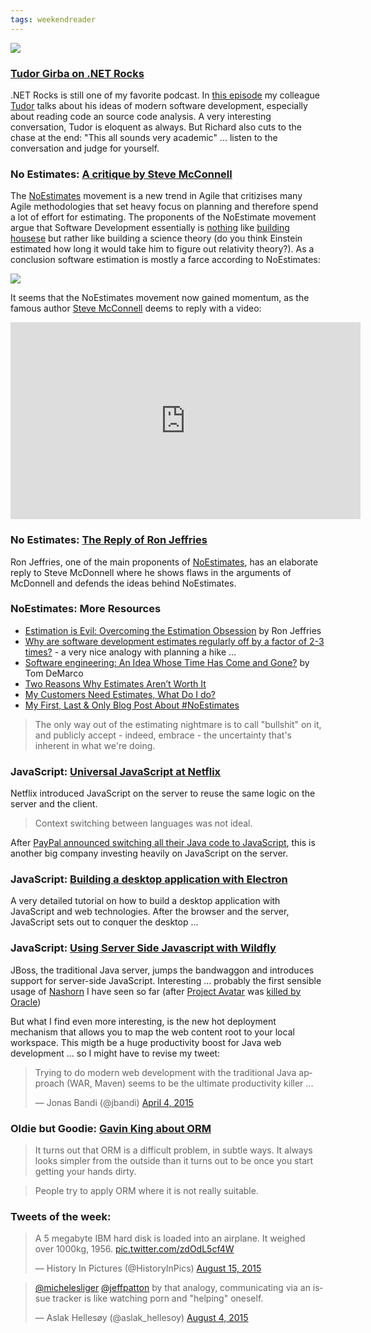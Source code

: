 ```yaml
---
tags: weekendreader
---
```

<img class="jb-main-img" src="https://lh3.googleusercontent.com/-BXzHNjRJJVo/Vc9FF4zOPdI/AAAAAAAACWc/xfRgv44yODM/s912-Ic42/WR33.png">

### [Tudor Girba on .NET Rocks](https://www.dotnetrocks.com/default.aspx?showNum=1172)
.NET Rocks is still one of my favorite podcast. In [this episode](https://www.dotnetrocks.com/default.aspx?showNum=1172) my colleague [Tudor](http://www.tudorgirba.com/) talks about his ideas of modern software development, especially about reading code an source code analysis. 
A very interesting conversation, Tudor is eloquent as always. But Richard also cuts to the chase at the end: "This all sounds very academic" ... listen to the conversation and judge for yourself.

### No Estimates: [A critique by Steve McConnell](https://www.youtube.com/watch?v=55tfYRajpFI&feature=youtu.be) 
The [NoEstimates](https://twitter.com/search?src=typd&q=#noestimates) movement is a new trend in Agile that critizises many Agile methodologies that set heavy focus on planning and therefore spend a lot of effort for estimating. 
The proponents of the NoEstimate movement argue that Software Development essentially is [nothing](http://blog.tablexi.com/2013/01/why-building-software-is-not-like-building-a-house/developers/) like [building housese](http://www.wired.com/2013/01/code-bugs-programming-why-we-need-specs/) but rather like building a science theory (do you think Einstein estimated how long it would take him to figure out relativity theory?). 
As a conclusion software estimation is mostly a farce according to NoEstimates:

[<img class="jb-main-img" src="http://lh4.ggpht.com/-RbdH5_lTvro/U8GbBK7i_OI/AAAAAAAAB4I/Ae2IjKP5Ptk/BrtAGhlCIAEZa-4.jpg?imgmax=800" >](http://lh4.ggpht.com/-RbdH5_lTvro/U8GbBK7i_OI/AAAAAAAAB4I/Ae2IjKP5Ptk/BrtAGhlCIAEZa-4.jpg?imgmax=800)

It seems that the NoEstimates movement now gained momentum, as the famous author [Steve McConnell](http://www.stevemcconnell.com/) deems to reply with a video:
<iframe width="560" height="315" src="https://www.youtube.com/embed/55tfYRajpFI" frameborder="0" allowfullscreen></iframe>


### No Estimates: [The Reply of Ron Jeffries ](http://ronjeffries.com/articles/015-jul/mcconnell/) 
Ron Jeffries, one of the main proponents of [NoEstimates](https://twitter.com/search?src=typd&q=#noestimates), has an elaborate reply to Steve McDonnell where he shows flaws in the arguments of McDonnell and defends the ideas behind NoEstimates.

### NoEstimates: More Resources

- [Estimation is Evil: Overcoming the Estimation Obsession](https://pragprog.com/magazines/2013-02/estimation-is-evil) by Ron Jeffries
- [Why are software development estimates regularly off by a factor of 2-3 times?](http://www.michaelrwolfe.com/2013/10/19/50/) - a very nice analogy with planning a hike ...
- [Software engineering: An Idea Whose Time Has Come and Gone?](http://www2.computer.org/cms/Computer.org/ComputingNow/homepage/2009/0709/rW_SO_Viewpoints.pdf) by Tom DeMarco 
- [Two Reasons Why Estimates Aren’t Worth It](http://www.petrikainulainen.net/software-development/processes/two-reasons-why-estimates-arent-worth-it/)
- [My Customers Need Estimates, What Do I do?](http://zuill.us/WoodyZuill/2013/05/13/my-customers-need-estimates-what-do-i-do/)
- [My First, Last & Only Blog Post About #NoEstimates](http://codemanship.co.uk/parlezuml/blog/?postid=1316)


> The only way out of the estimating nightmare is to call "bullshit" on  it, and publicly accept - indeed, embrace - the uncertainty that's inherent in what we're doing.

### JavaScript: [Universal JavaScript at Netflix](http://techblog.netflix.com/2015/08/making-netflixcom-faster.html)
Netflix introduced JavaScript on the server to reuse the same logic on the server and the client.

> Context switching between languages was not ideal.

After [PayPal announced switching all their Java code to JavaScript](http://www.zdnet.com/article/how-replacing-java-with-javascript-is-paying-off-for-paypal/), this is another big company investing heavily on JavaScript on the server.


### JavaScript: [Building a desktop application with Electron](https://medium.com/developers-writing/building-a-desktop-application-with-electron-204203eeb658) 
A very detailed tutorial on how to build a desktop application with JavaScript and web technologies. 
After the browser and the server, JavaScript sets out to conquer the desktop ...

### JavaScript: [Using Server Side Javascript with Wildfly](http://wildfly.org/news/2015/08/10/Javascript-Support-In-Wildfly/)
JBoss, the traditional Java server, jumps the bandwaggon and introduces support for server-side JavaScript. Interesting ... probably the first sensible usage of [Nashorn](http://www.oracle.com/technetwork/articles/java/jf14-nashorn-2126515.html) I have seen so far (after [Project Avatar](https://avatar.java.net/) was [killed by Oracle](https://blogs.oracle.com/theaquarium/entry/project_avatar_update))

But what I find even more interesting, is the new hot deployment mechanism that allows you to map the web content root to your local workspace. This migth be a huge productivity boost for Java web development ... so I might have to revise my tweet:

<blockquote class="twitter-tweet" lang="en"><p lang="en" dir="ltr">Trying to do modern web development with the traditional Java approach (WAR, Maven) seems to be the ultimate productivity killer ...</p>&mdash; Jonas Bandi (@jbandi) <a href="https://twitter.com/jbandi/status/584334301086482434">April 4, 2015</a></blockquote>
<script async src="//platform.twitter.com/widgets.js" charset="utf-8"></script>

### Oldie but Goodie: [Gavin King about ORM](http://www.javaperformancetuning.com/news/interview041.shtml)

> It turns out that ORM is a difficult problem, in subtle ways. It always looks simpler from the outside than it turns out to be once you start getting your hands dirty.
 
> People try to apply ORM where it is not really suitable.


### Tweets of the week:

<blockquote class="twitter-tweet" lang="en"><p lang="en" dir="ltr">A 5 megabyte IBM hard disk is loaded into an airplane. It weighed over 1000kg, 1956. <a href="http://t.co/zdOdL5cf4W">pic.twitter.com/zdOdL5cf4W</a></p>&mdash; History In Pictures (@HistoryInPics) <a href="https://twitter.com/HistoryInPics/status/632363849417629697">August 15, 2015</a></blockquote>
<script async src="//platform.twitter.com/widgets.js" charset="utf-8"></script>


<blockquote class="twitter-tweet" lang="en"><p lang="en" dir="ltr"><a href="https://twitter.com/michelesliger">@michelesliger</a> <a href="https://twitter.com/jeffpatton">@jeffpatton</a> by that analogy, communicating via an issue tracker is like watching porn and &quot;helping&quot; oneself.</p>&mdash; Aslak Hellesøy (@aslak_hellesoy) <a href="https://twitter.com/aslak_hellesoy/status/628658370405339136">August 4, 2015</a></blockquote>
<script async src="//platform.twitter.com/widgets.js" charset="utf-8"></script>